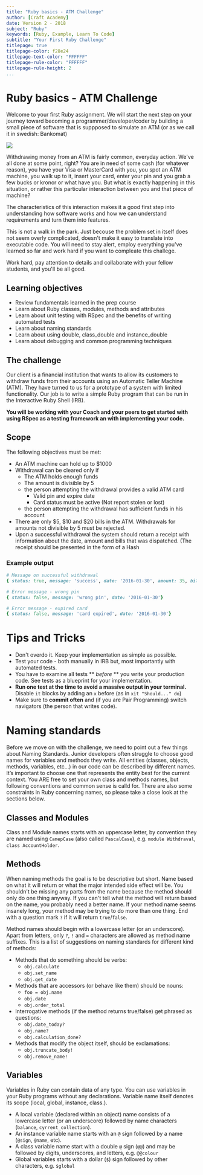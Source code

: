 ```yaml
---
title: "Ruby basics - ATM Challenge"
author: [Craft Academy]
date: Version 2 - 2018
subject: "Ruby"
keywords: [Ruby, Example, Learn To Code]
subtitle: "Your First Ruby Challenge"
titlepage: true
titlepage-color: f28e24
titlepage-text-color: "FFFFFF"
titlepage-rule-color: "FFFFFF"
titlepage-rule-height: 2
...
```


# Ruby basics - ATM Challenge

Welcome to your first Ruby assignment. We will start the next step on your journey toward becoming a programmer/developer/coder by building a small piece of software that is suppposed to simulate an ATM (or as we call it in swedish: Bankomat)



![](http://alkredit.az/resources/content_img/logos/bankomat.png)

Withdrawing money from an ATM is fairly common, everyday action. We've all done at some point, right? You are in need of some cash (for whatever reason), you have your Visa or MasterCard with you, you spot an ATM machine, you walk up to it, insert your card, enter your pin and you grab a few bucks or kronor or what have you. But what is exactly happening in this situation, or rather this particular interaction between you and that piece of machine? 


The characteristics of this interaction makes it a good first step into understanding how software works and how we can understand requirements and turn them into features.

This is not a walk in the park. Just becouse the problem set in itself does not seem overly complicated, doesn't make it easy to translate into executable code. You will need to stay alert, employ everything you've learned so far and work hard if you want to compleate this challege. 

Work hard, pay attention to details and collaborate with your fellow students, and you'll be all good. 


## Learning objectives
- Review fundamentals learned in the prep course
- Learn about Ruby classes, modules, methods and attributes
- Learn about unit testing with RSpec and the benefits of writing automated tests
- Learn about naming standards
- Learn about using double, class_double and instance_double
- Learn about debugging and common programming techniques

## The challenge
Our client is a financial institution that wants to allow its customers to withdraw funds from their accounts using an Automatic Teller Machine (ATM). They have turned to us for a prototype of a system with limited functionality. Our job is to write a simple Ruby program that can be run in the Interactive Ruby Shell (IRB).

**You will be working with your Coach and your peers to get started with using RSpec as a testing framework an with implementing your code.**



## Scope
The following objectives must be met:

- An ATM machine can hold up to $1000
- Withdrawal can be cleared only if 
    - The ATM holds enough funds
    - The amount is divisible by 5
    - the person attempting the withdrawal provides a valid ATM card
        - Valid pin and expire date
        - Card status must be active (Not report stolen or lost)
    - the person attempting the withdrawal has sufficient funds in his account
- There are only $5, $10 and $20 bills in the ATM. Withdrawals for amounts not divisible by 5 must be rejected.
- Upon a successful withdrawal the system should return a receipt with information about the date, amount and bills that was dispatched. (The receipt should be presented in the form of a Hash

### Example output
```ruby
# Message on successful withdrawal
{ status: true, message: 'success', date: '2016-01-30', amount: 35, bills: [20,10,5]}

# Error message - wrong pin
{ status: false, message: 'wrong pin', date: '2016-01-30'}

# Error message - expired card
{ status: false, message: 'card expired', date: '2016-01-30'}
```

# Tips and Tricks

- Don't overdo it. Keep your implementation as simple as possible.
- Test your code - both manually in IRB but, most importantly with automated tests.
- You have to examine all tests ** *before* ** you write your production code. See tests as a blueprint for your implementation.
- **Run one test at the time to avoid a massive output in your terminal.** Disable `it` blocks by adding  an `x` before (as in `xit "Should..." do`)
- Make sure to **commit often** and (if you are Pair Programming) switch navigators (the person that writes code).

# Naming standards

Before we move on with the challenge, we need to point out a few things about Naming Standards. Junior developers often struggle to choose good names for variables and methods they write. All entities (classes, objects, methods, variables, etc...) in our code can be described by different names. It’s important to choose one that represents the entity best for the current context. You ARE free to set your own class and methods names, but following conventions and common sense is calld for. There are also some constraints in Ruby concerning names, so please take a close look at the sections below.  

## Classes and Modules

Class and Module names starts with an uppercase letter, by convention they are named using `CamepCase` (also called `PascalCase`), e.g. `module Withdraval`, `class AccountHolder`.

## Methods

When naming methods the goal is to be descriptive but short. Name based on what it will return or what the major intended side effect will be. You shouldn't be missing any parts from the name because the method should only do one thing anyway. If you can't tell what the method will return based on the name, you probably need a better name. If your method name seems insanely long, your method may be trying to do more than one thing. End with a question mark `?` if it will return `true`/`false`.


Method names should begin with a lowercase letter (or an underscore). Apart from letters, only `?`, `!` and `=` characters are allowed as method name suffixes. This is a list of suggestions on naming standards for different kind of methods:

- Methods that do something should be verbs:
  - `obj.calculate`
  - `obj.set_name`
  - `obj.get_date`
- Methods that are accessors (or behave like them) should be nouns:
  - `foo = obj.name`
  - `obj.date`
  - `obj.order_total`
- Interrogative methods (if the
method returns true/false) get phrased as questions:
  - `obj.date_today?`
  - `obj.name?`
  - `obj.calculation_done?`
- Methods that modify the object itself, should be
exclamations:
  - `obj.truncate_body!`
  - `obj.remove_name!`

## Variables

Variables in Ruby can contain data of any type. You can use variables in your Ruby programs without any declarations. Variable name itself denotes its scope (local, global, instance, class.).

- A local variable (declared within an object) name consists of a lowercase letter (or an underscore) followed by name characters (`balance`, `cyrrent_collection`).
- An instance variable name starts with an `@` sign followed by a name (`@sign`, `@name`, etc).
- A class variable name start with a double `@` sign (`@@`) and may be followed by digits, underscores, and letters, e.g. `@@colour`
- Global variables starts with a dollar (`$`) sign followed by other characters, e.g. `$global`



